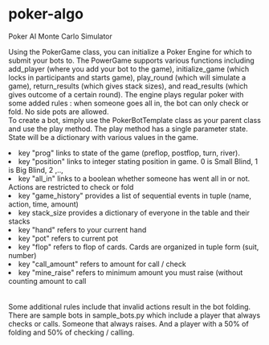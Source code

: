 # poker-algo

Poker AI Monte Carlo Simulator

Using the PokerGame class, you can initialize a Poker Engine for which to submit your bots to. The PowerGame supports various functions including add_player (where you add your bot to the game), initialize_game (which locks in participants and starts game), play_round (which will simulate a game), return_results (which gives stack sizes), and read_results (which gives outcome of a certain round). The engine plays regular poker with some added rules : when someone goes all in, the bot can only check or fold. No side pots are allowed. 
</br>
To create a bot, simply use the PokerBotTemplate class as your parent class and use the play method. The play method has a single parameter state. State will be a dictionary with various values in the game. 
<li> 
key "prog" links to state of the game (preflop, postflop, turn, river).
</li>
<li> 
key "position" links to integer stating position in game. 0 is Small Blind, 1 is Big Blind, 2 ,..,
</li>
<li> 
key "all_in" links to a boolean whether someone has went all in or not. Actions are restricted to check or fold
</li>
<li> 
key "game_history" provides a list of sequential events in tuple (name, action, time, amount)
</li>
<li> 
key stack_size provides a dictionary of everyone in the table and their stacks
</li>
<li> 
key "hand" refers to your current hand
</li>
<li> 
key "pot" refers to current pot
</li>
<li> 
key "flop" refers to flop of cards. Cards are organized in tuple form (suit, number)
</li>
<li> 
key "call_amount" refers to amount for call / check
</li>
<li> 
key "mine_raise" refers to minimum amount you must raise (without counting amount to call
</li>
</br></br>
Some additional rules include that invalid actions result in the bot folding. There are sample bots in sample_bots.py which include a 
player that always checks or calls. Someone that always raises. And a player with a 50% of folding and 50% of checking / calling. 


